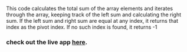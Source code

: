 This code calculates the total sum of the array elements and iterates through the array, keeping track of the left sum and calculating the right sum. If the left sum and right sum are equal at any index, it returns that index as the pivot index. If no such index is found, it returns -1

### check out the live app [here](https://priyanka23-brs.github.io/array-assignment/).
